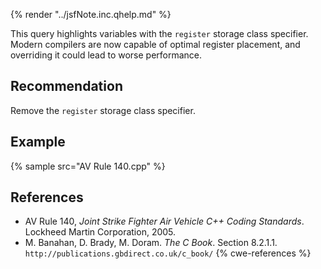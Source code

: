 {% render "../jsfNote.inc.qhelp.md" %}

This query highlights variables with the `register` storage class specifier. Modern compilers are now capable of optimal register placement, and overriding it could lead to worse performance.


## Recommendation
Remove the `register` storage class specifier.


## Example
{% sample src="AV Rule 140.cpp" %}

## References
* AV Rule 140, *Joint Strike Fighter Air Vehicle C++ Coding Standards*. Lockheed Martin Corporation, 2005.
* M. Banahan, D. Brady, M. Doram. *The C Book*. Section 8.2.1.1. `http://publications.gbdirect.co.uk/c_book/`
{% cwe-references %}
